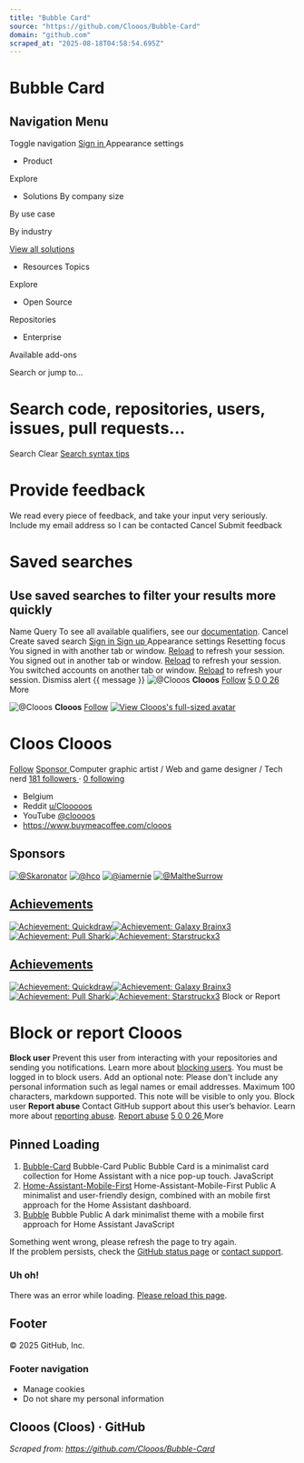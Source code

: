 ```yaml
---
title: "Bubble Card"
source: "https://github.com/Clooos/Bubble-Card"
domain: "github.com"
scraped_at: "2025-08-18T04:58:54.695Z"
---
```

# Bubble Card
## Navigation Menu
Toggle navigation
[ ](https://github.com/)
[ Sign in ](https://github.com/login?return_to=https%3A%2F%2Fgithub.com%2FClooos)
Appearance settings
  * Product 

Explore

  * Solutions 
By company size

By use case

By industry

[ View all solutions ](https://github.com/solutions)
  * Resources 
Topics

Explore

  * Open Source 

Repositories

  * Enterprise 

Available add-ons

Search or jump to...
# Search code, repositories, users, issues, pull requests...
Search 
Clear
[Search syntax tips](https://docs.github.com/search-github/github-code-search/understanding-github-code-search-syntax)
#  Provide feedback 
We read every piece of feedback, and take your input very seriously.
Include my email address so I can be contacted
Cancel  Submit feedback 
#  Saved searches 
## Use saved searches to filter your results more quickly
Name
Query
To see all available qualifiers, see our [documentation](https://docs.github.com/search-github/github-code-search/understanding-github-code-search-syntax). 
Cancel  Create saved search 
[ Sign in ](https://github.com/login?return_to=https%3A%2F%2Fgithub.com%2FClooos)
[ Sign up ](https://github.com/signup?ref_cta=Sign+up&ref_loc=header+logged+out&ref_page=%2F%3Cuser-name%3E&source=header)
Appearance settings
Resetting focus
You signed in with another tab or window. [Reload](https://github.com/Clooos/Bubble-Card) to refresh your session. You signed out in another tab or window. [Reload](https://github.com/Clooos/Bubble-Card) to refresh your session. You switched accounts on another tab or window. [Reload](https://github.com/Clooos/Bubble-Card) to refresh your session. Dismiss alert
{{ message }}
![@Clooos](https://avatars.githubusercontent.com/u/36499953?s=64&v=4) **Clooos** [Follow](https://github.com/login?return_to=https%3A%2F%2Fgithub.com%2FClooos)
[ ](https://github.com/Clooos) [ 5 ](https://github.com/Clooos?tab=repositories) [ 0 ](https://github.com/Clooos?tab=projects) [ 0 ](https://github.com/Clooos?tab=packages) [ 26 ](https://github.com/Clooos?tab=stars)
More

![@Clooos](https://avatars.githubusercontent.com/u/36499953?s=64&v=4)
**Clooos**
[Follow](https://github.com/login?return_to=https%3A%2F%2Fgithub.com%2FClooos)
[![View Clooos's full-sized avatar](https://avatars.githubusercontent.com/u/36499953?v=4)](https://avatars.githubusercontent.com/u/36499953?v=4)
#  Cloos  Clooos 
[Follow](https://github.com/login?return_to=https%3A%2F%2Fgithub.com%2FClooos)
[ Sponsor  ](https://github.com/sponsors/Clooos)
Computer graphic artist / Web and game designer / Tech nerd
[ 181 followers ](https://github.com/Clooos?tab=followers) · [ 0 following ](https://github.com/Clooos?tab=following)
  * Belgium
  * Reddit [u/Clooooos](https://reddit.com/user/Clooooos/)
  * YouTube [@cloooos](https://www.youtube.com/@cloooos)
  * <https://www.buymeacoffee.com/clooos>

## Sponsors
[![@Skaronator](https://avatars.githubusercontent.com/u/2886913?s=70&v=4)](https://github.com/Skaronator)
[![@hco](https://avatars.githubusercontent.com/u/156839?s=70&v=4)](https://github.com/hco)
[![@iamernie](https://avatars.githubusercontent.com/u/12115712?s=70&v=4)](https://github.com/iamernie)
[![@MaltheSurrow](https://avatars.githubusercontent.com/u/44432153?s=70&v=4)](https://github.com/MaltheSurrow)
## [Achievements](https://github.com/Clooos?tab=achievements)
[![Achievement: Quickdraw](https://github.githubassets.com/assets/quickdraw-default-39c6aec8ff89.png)](https://github.com/Clooos?achievement=quickdraw&tab=achievements)[![Achievement: Galaxy Brain](https://github.githubassets.com/assets/galaxy-brain-default-847262c21056.png)x3](https://github.com/Clooos?achievement=galaxy-brain&tab=achievements)[![Achievement: Pull Shark](https://github.githubassets.com/assets/pull-shark-default-498c279a747d.png)](https://github.com/Clooos?achievement=pull-shark&tab=achievements)[![Achievement: Starstruck](https://github.githubassets.com/assets/starstruck-default-b6610abad518.png)x3](https://github.com/Clooos?achievement=starstruck&tab=achievements)
## [Achievements](https://github.com/Clooos?tab=achievements)
[![Achievement: Quickdraw](https://github.githubassets.com/assets/quickdraw-default-39c6aec8ff89.png)](https://github.com/Clooos?achievement=quickdraw&tab=achievements)[![Achievement: Galaxy Brain](https://github.githubassets.com/assets/galaxy-brain-default-847262c21056.png)x3](https://github.com/Clooos?achievement=galaxy-brain&tab=achievements)[![Achievement: Pull Shark](https://github.githubassets.com/assets/pull-shark-default-498c279a747d.png)](https://github.com/Clooos?achievement=pull-shark&tab=achievements)[![Achievement: Starstruck](https://github.githubassets.com/assets/starstruck-default-b6610abad518.png)x3](https://github.com/Clooos?achievement=starstruck&tab=achievements)
Block or Report
#  Block or report Clooos 
**Block user**
Prevent this user from interacting with your repositories and sending you notifications. Learn more about [blocking users](https://docs.github.com/articles/blocking-a-user-from-your-personal-account). 
You must be logged in to block users. 
Add an optional note: 
Please don't include any personal information such as legal names or email addresses. Maximum 100 characters, markdown supported. This note will be visible to only you.
Block user 
**Report abuse**
Contact GitHub support about this user’s behavior. Learn more about [reporting abuse](https://docs.github.com/articles/reporting-abuse-or-spam). 
[Report abuse](https://github.com/contact/report-abuse?report=Clooos+%28user%29)
[ ](https://github.com/Clooos) [ 5 ](https://github.com/Clooos?tab=repositories) [ 0 ](https://github.com/Clooos?tab=projects) [ 0 ](https://github.com/Clooos?tab=packages) [ 26 ](https://github.com/Clooos?tab=stars)
More

##  Pinned  Loading
  1. [Bubble-Card](https://github.com/Clooos/Bubble-Card) Bubble-Card Public
Bubble Card is a minimalist card collection for Home Assistant with a nice pop-up touch. 
JavaScript [ ](https://github.com/Clooos/Bubble-Card/stargazers) [ ](https://github.com/Clooos/Bubble-Card/forks)
  2. [Home-Assistant-Mobile-First](https://github.com/Clooos/Home-Assistant-Mobile-First) Home-Assistant-Mobile-First Public
A minimalist and user-friendly design, combined with an mobile first approach for the Home Assistant dashboard. 
[ ](https://github.com/Clooos/Home-Assistant-Mobile-First/stargazers) [ ](https://github.com/Clooos/Home-Assistant-Mobile-First/forks)
  3. [Bubble](https://github.com/Clooos/Bubble) Bubble Public
A dark minimalist theme with a mobile first approach for Home Assistant 
JavaScript [ ](https://github.com/Clooos/Bubble/stargazers) [ ](https://github.com/Clooos/Bubble/forks)

Something went wrong, please refresh the page to try again.  
If the problem persists, check the [GitHub status page](https://www.githubstatus.com/) or [contact support](https://github.com/contact). 
###  Uh oh! 
There was an error while loading. [Please reload this page](https://github.com/Clooos/Bubble-Card).
## Footer
[ ](https://github.com) © 2025 GitHub, Inc. 
### Footer navigation

  * Manage cookies 
  * Do not share my personal information 

Clooos (Cloos) · GitHub
---
*Scraped from: https://github.com/Clooos/Bubble-Card*